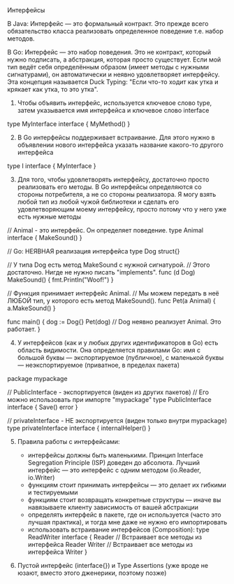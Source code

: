 Интерфейсы

В Java: Интерфейс — это формальный контракт. Это прежде всего обязательство класса реализовать определенное поведение т.е. набор методов.

В Go: Интерфейс — это набор поведения. Это не контракт, который нужно подписать, а абстракция, которая просто существует. Если мой тип ведёт себя определённым образом (имеет методы с нужными сигнатурами), он автоматически и неявно удовлетворяет интерфейсу. Эта концепция называется Duck Typing: "Если что-то ходит как утка и крякает как утка, то это утка".

1. Чтобы объявить интерфейс, используется ключевое слово type, затем указывается имя интерфейса и ключевое слово interface

type MyInterface interface {
	MyMethod()
}

2. В Go интерфейсы поддерживает встраивание. Для этого нужно в объявлении нового интерфейса указать название какого-то другого интерфейса

type I interface {
	MyInterface
}

3. Для того, чтобы удовлетворять интерфейсу, достаточно просто реализовать его методы. В Go интерфейсы определяются со стороны потребителя, а не со стороны реализатора. Я могу взять любой тип из любой чужой библиотеки и сделать его удовлетворяющим моему интерфейсу, просто потому что у него уже есть нужные методы

// Animal - это интерфейс. Он определяет поведение.
type Animal interface {
    MakeSound()
}

// Go: НЕЯВНАЯ реализация интерфейса
type Dog struct{}

// У типа Dog есть метод MakeSound с нужной сигнатурой.
// Этого достаточно. Нигде не нужно писать "implements".
func (d Dog) MakeSound() {
    fmt.Println("Woof!")
}

// Функция принимает интерфейс Animal.
// Мы можем передать в неё ЛЮБОЙ тип, у которого есть метод MakeSound().
func Pet(a Animal) {
    a.MakeSound()
}

func main() {
    dog := Dog{}
    Pet(dog) // Dog неявно реализует Animal. Это работает.
}

4. У интерфейсов (как и у любых других идентификаторов в Go) есть область видимости. Она определяется правилами Go: имя с большой буквы — экспортируемое (публичное), с маленькой буквы — неэкспортируемое (приватное, в пределах пакета)

package mypackage

// PublicInterface - экспортируется (виден из других пакетов)
// Его можно использовать при импорте "mypackage"
type PublicInterface interface {
    Save() error
}

// privateInterface - НЕ экспортируется (виден только внутри mypackage)
type privateInterface interface {
    internalHelper()
}

5. Правила работы с интерфейсами:
    * интерфейсы должны быть маленькими. Принцип Interface Segregation Principle (ISP) доведен до абсолюта. Лучший интерфейс — это интерфейс с одним методом (io.Reader, io.Writer)
    * функциям стоит принимать интерфейсы — это делает их гибкими и тестируемыми
    * функциям стоит возвращать конкретные структуры — иначе вы навязываете клиенту зависимость от вашей абстракции
    * определять интерфейс в пакете, где он используется (часто это лучшая практика), и тогда мне даже не нужно его импортировать
    * использовать встраивание интерфейсов (Composition):
type ReadWriter interface {
    Reader  // Встраивает все методы из интерфейса Reader
    Writer  // Встраивает все методы из интерфейса Writer
}

5. Пустой интерфейс (interface{}) и Type Assertions (уже вроде не юзают, вместо этого дженерики, поэтому позже)
